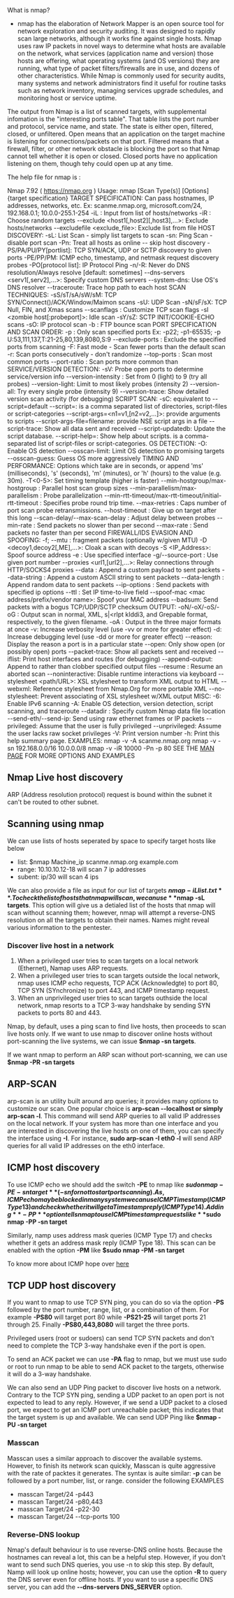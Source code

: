 What is nmap?
- nmap has the elaboration of Network Mapper is an open source tool for network exploration and security auditing. It was designed to rapidly scan large networks, although it works fine against single hosts. Nmap uses raw IP packets in novel ways to determine what hosts are available on the network, what services (application name and version) those hosts are offering, what operating systems (and OS versions) they are running, what type of packet filters/firewalls are in use, and dozens of other characteristics. While Nmap is commonly used for security audits, many systems and network administrators find it useful for routine tasks such as network inventory, managing services upgrade schedules, and monitoring host or service uptime. 

The output from Nmap is a list of scanned targets, with supplemental infomation is the "interesting ports table". That table lists the port number and protocol, service name, and state. The state is either open, filtered, closed, or unfiltered. Open means that an application on the target machine is listening for connections/packets on that port. Filtered means that a firewall, filter, or other network obstacle is blocking the port so that Nmap cannot tell whether it is open or closed. Closed ports have no application listening on them, though tehy could open up at any time. 

The help file for nmap is :

Nmap 7.92 ( https://nmap.org )
Usage: nmap [Scan Type(s)] [Options] {target specification}
TARGET SPECIFICATION:
  Can pass hostnames, IP addresses, networks, etc.
  Ex: scanme.nmap.org, microsoft.com/24, 192.168.0.1; 10.0.0-255.1-254
  -iL <inputfilename>: Input from list of hosts/networks
  -iR <num hosts>: Choose random targets
  --exclude <host1[,host2][,host3],...>: Exclude hosts/networks
  --excludefile <exclude_file>: Exclude list from file
HOST DISCOVERY:
  -sL: List Scan - simply list targets to scan
  -sn: Ping Scan - disable port scan
  -Pn: Treat all hosts as online -- skip host discovery
  -PS/PA/PU/PY[portlist]: TCP SYN/ACK, UDP or SCTP discovery to given ports
  -PE/PP/PM: ICMP echo, timestamp, and netmask request discovery probes
  -PO[protocol list]: IP Protocol Ping
  -n/-R: Never do DNS resolution/Always resolve [default: sometimes]
  --dns-servers <serv1[,serv2],...>: Specify custom DNS servers
  --system-dns: Use OS's DNS resolver
  --traceroute: Trace hop path to each host
SCAN TECHNIQUES:
  -sS/sT/sA/sW/sM: TCP SYN/Connect()/ACK/Window/Maimon scans
  -sU: UDP Scan
  -sN/sF/sX: TCP Null, FIN, and Xmas scans
  --scanflags <flags>: Customize TCP scan flags
  -sI <zombie host[:probeport]>: Idle scan
  -sY/sZ: SCTP INIT/COOKIE-ECHO scans
  -sO: IP protocol scan
  -b <FTP relay host>: FTP bounce scan
PORT SPECIFICATION AND SCAN ORDER:
  -p <port ranges>: Only scan specified ports
    Ex: -p22; -p1-65535; -p U:53,111,137,T:21-25,80,139,8080,S:9
  --exclude-ports <port ranges>: Exclude the specified ports from scanning
  -F: Fast mode - Scan fewer ports than the default scan
  -r: Scan ports consecutively - don't randomize
  --top-ports <number>: Scan <number> most common ports
  --port-ratio <ratio>: Scan ports more common than <ratio>
SERVICE/VERSION DETECTION:
  -sV: Probe open ports to determine service/version info
  --version-intensity <level>: Set from 0 (light) to 9 (try all probes)
  --version-light: Limit to most likely probes (intensity 2)
  --version-all: Try every single probe (intensity 9)
  --version-trace: Show detailed version scan activity (for debugging)
SCRIPT SCAN:
  -sC: equivalent to --script=default
  --script=<Lua scripts>: <Lua scripts> is a comma separated list of
           directories, script-files or script-categories
  --script-args=<n1=v1,[n2=v2,...]>: provide arguments to scripts
  --script-args-file=filename: provide NSE script args in a file
  --script-trace: Show all data sent and received
  --script-updatedb: Update the script database.
  --script-help=<Lua scripts>: Show help about scripts.
           <Lua scripts> is a comma-separated list of script-files or
           script-categories.
OS DETECTION:
  -O: Enable OS detection
  --osscan-limit: Limit OS detection to promising targets
  --osscan-guess: Guess OS more aggressively
TIMING AND PERFORMANCE:
  Options which take <time> are in seconds, or append 'ms' (milliseconds),
  's' (seconds), 'm' (minutes), or 'h' (hours) to the value (e.g. 30m).
  -T<0-5>: Set timing template (higher is faster)
  --min-hostgroup/max-hostgroup <size>: Parallel host scan group sizes
  --min-parallelism/max-parallelism <numprobes>: Probe parallelization
  --min-rtt-timeout/max-rtt-timeout/initial-rtt-timeout <time>: Specifies
      probe round trip time.
  --max-retries <tries>: Caps number of port scan probe retransmissions.
  --host-timeout <time>: Give up on target after this long
  --scan-delay/--max-scan-delay <time>: Adjust delay between probes
  --min-rate <number>: Send packets no slower than <number> per second
  --max-rate <number>: Send packets no faster than <number> per second
FIREWALL/IDS EVASION AND SPOOFING:
  -f; --mtu <val>: fragment packets (optionally w/given MTU)
  -D <decoy1,decoy2[,ME],...>: Cloak a scan with decoys
  -S <IP_Address>: Spoof source address
  -e <iface>: Use specified interface
  -g/--source-port <portnum>: Use given port number
  --proxies <url1,[url2],...>: Relay connections through HTTP/SOCKS4 proxies
  --data <hex string>: Append a custom payload to sent packets
  --data-string <string>: Append a custom ASCII string to sent packets
  --data-length <num>: Append random data to sent packets
  --ip-options <options>: Send packets with specified ip options
  --ttl <val>: Set IP time-to-live field
  --spoof-mac <mac address/prefix/vendor name>: Spoof your MAC address
  --badsum: Send packets with a bogus TCP/UDP/SCTP checksum
OUTPUT:
  -oN/-oX/-oS/-oG <file>: Output scan in normal, XML, s|<rIpt kIddi3,
     and Grepable format, respectively, to the given filename.
  -oA <basename>: Output in the three major formats at once
  -v: Increase verbosity level (use -vv or more for greater effect)
  -d: Increase debugging level (use -dd or more for greater effect)
  --reason: Display the reason a port is in a particular state
  --open: Only show open (or possibly open) ports
  --packet-trace: Show all packets sent and received
  --iflist: Print host interfaces and routes (for debugging)
  --append-output: Append to rather than clobber specified output files
  --resume <filename>: Resume an aborted scan
  --noninteractive: Disable runtime interactions via keyboard
  --stylesheet <path/URL>: XSL stylesheet to transform XML output to HTML
  --webxml: Reference stylesheet from Nmap.Org for more portable XML
  --no-stylesheet: Prevent associating of XSL stylesheet w/XML output
MISC:
  -6: Enable IPv6 scanning
  -A: Enable OS detection, version detection, script scanning, and traceroute
  --datadir <dirname>: Specify custom Nmap data file location
  --send-eth/--send-ip: Send using raw ethernet frames or IP packets
  --privileged: Assume that the user is fully privileged
  --unprivileged: Assume the user lacks raw socket privileges
  -V: Print version number
  -h: Print this help summary page.
EXAMPLES:
  nmap -v -A scanme.nmap.org
  nmap -v -sn 192.168.0.0/16 10.0.0.0/8
  nmap -v -iR 10000 -Pn -p 80
SEE THE [MAN PAGE](https://nmap.org/book/man.html) FOR MORE OPTIONS AND EXAMPLES

## Nmap Live host discovery

ARP (Address resolution protocol) request is bound within the subnet it can't be routed to other subnet.

## Scanning using nmap

We can use lists of hosts seperated by space to specify target hosts like below

- list: $nmap Machine_ip scanme.nmap.org example.com
- range: 10.10.10.12-18 will scan 7 ip addresses
- subent: ip/30 will scan 4 ips

We can also provide a file as input for our list of targets **$nmap -iL list.txt**. To check the list of hosts that nmap will scan, we can use **$nmap -sL targets**. This option will give us a detialed list of the hosts that nmap will scan without scanning them; however, nmap will attempt a reverse-DNS resolution on all the targets to obtain their names. Names might reveal various information to the pentester.

### Discover live host in a network

1. When a privileged user tries to scan targets on a local network (Ethernet), Namap uses ARP requests.
2. When a privileged user tries to scan targets outside the local network, nmap uses ICMP echo requests, TCP ACK (Acknowledgte) to port 80, TCP SYN (SYnchronize) to port 443, and ICMP timestamp request.
3. When an unprivileged user tries to scan targets outhside the local network, nmap resorts to a TCP 3-way handshake by sending SYN packets to ports 80 and 443.

Nmap, by default, uses a ping scan to find live hosts, then proceeds to scan live hosts only. If we want to use nmap to discover online hosts without port-scanning the live systems, we can issue **$nmap -sn targets**. 

If we want nmap to perform an ARP scan without port-scanning, we can use **$nmap -PR -sn targets**

## ARP-SCAN

arp-scan is an utility built around arp queries; it provides many options to customize our scan. One popular choice is **arp-scan --localhost or simply arp-scan -l**. This command will send ARP queries to all valid IP addresses on the local network. If your system has more than one interface and you are interested in discovering the live hosts on one of them, you can specify the interface using **-I**. For instance, **sudo arp-scan -I eth0 -l** will send ARP queries for all valid IP addresses on the eth0 interface.


## ICMP host discovery

To use ICMP echo we should add the switch **-PE** to nmap like **$sudo nmap -PE -sn target** (-sn for not to start port scanning). As, ICMP echo may be blocked in many system we can use ICMP Timestamp (ICMP Type 13) and check whether it will get a Timestamp reply (ICMP Type 14). Adding **-PP** option tells nmap to use ICMP timestamp requests like **$sudo nmap -PP -sn target**

Similarly, namp uses address mask queries (ICMP Type 17) and checks whether it gets an address mask reply (ICMP Type 18). This scan can be enabled with the option **-PM** like **$sudo nmap -PM -sn target** 

To know more about ICMP hope over [here](https://www.iana.org/assignments/icmp-parameters/icmp-parameters.xhtml)

## TCP UDP host discovery

If you want to nmap to use TCP SYN ping, you can do so via the option **-PS** followed by the port number, range, list, or a combination of them. For example **-PS80** will target port 80 while **-PS21-25** will target ports 21 through 25. Finally **-PS80,443,8080** will target the three ports.

Privileged users (root or sudoers) can send TCP SYN packets and don't need to complete the TCP 3-way handshake even if the port is open.

To send an ACK packet we can use **-PA** flag to nmap, but we must use sudo or root to run nmap to be able to send ACK packet to the targets, otherwise it will do a 3-way handshake.

We can also send an UDP Ping packet to discover live hosts on a network. Contrary to the TCP SYN ping, sending a UDP packet to an open port is not expected to lead to any reply. However, if we send a UDP packet to a closed port, we expect to get an ICMP port unreachable packet; this indicates that the target system is up and available. We can send UDP Ping like **$nmap -PU -sn target**


### Masscan
Masscan uses a similar approach to discover the available systems. However, to finish its network scan quickly, Masscan is quite aggressive with the rate of packtes it generates. The syntax is auite similar: **-p** can be followed by a port number, list, or range. consider the following EXAMPLES

- masscan Target/24 -p443
- masscan Target/24 -p80,443
- masscan Target/24 -p22-30
- masscan Target/24 --tcp-ports 100

### Reverse-DNS lookup

Nmap's default behaviour is to use reverse-DNS online hosts. Because the hostnames can reveal a lot, this can be a helpful step. However, if you don't want to send such DNS queries, you use -n to skip this step. By default, Namp will look up online hosts; however, you can use the option **-R** to query the DNS server even for offline hosts. If you want to use a specific DNS server, you can add the **--dns-servers DNS_SERVER** option.